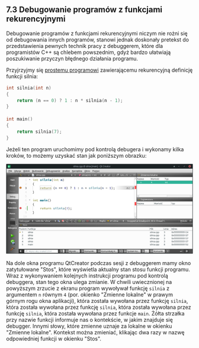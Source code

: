 ## 7.3 Debugowanie programów z funkcjami rekurencyjnymi

Debugowanie programów z funkcjami rekurencyjnymi niczym nie rożni się od debugowania innych programów, stanowi jednak doskonały pretekst do przedstawienia pewnych technik pracy z debuggerem, które dla programistów C++ są chlebem powszednim, gdyż bardzo ułatwiają poszukiwanie przyczyn błędnego działania programu.

Przyjrzyjmy się [prostemu programowi](./cpp/w07/silnia/) zawierającemu rekurencyjną definicję funkcji silnia:

```c++
int silnia(int n)
{
    return (n == 0) ? 1 : n * silnia(n - 1);
}

int main()
{
    return silnia(7);
}
```

Jeżeli ten program uruchomimy pod kontrolą debugera i wykonamy kilka kroków, to możemy  uzyskać stan jak poniższym obrazku:

![](./img/07/debugging-stack.png)

Na dole okna programu QtCreator podczas sesji z debuggerem mamy okno zatytułowane "Stos", które wyświetla aktualny stan stosu funkcji programu. Wraz z wykonywaniem kolejnych instrukcji programu pod kontrolą debuggera, stan tego okna ulega zmianie. W chwili uwiecznionej na powyższym zrzucie z ekranu program wywoływał funkcję `silnia` z argumentem `n` równym `4` (por. okienko "Zmienne lokalne" w prawym górnym rogu okna aplikacji), która została wywołana przez funkcję `silnia`, która została wywołana przez funkcję `silnia`, która została wywołana przez funkcję `silnia`, która została wywołana przez funkcje `main`. Żółta strzałka przy nazwie funkcji informuje nas o kontekście, w jakim znajduje się debugger. Innymi słowy, które zmienne uznaje za lokalne w okienku "Zmienne lokalne". Kontekst można zmieniać, klikając dwa razy w nazwę odpowiedniej funkcji w okienku "Stos".     

